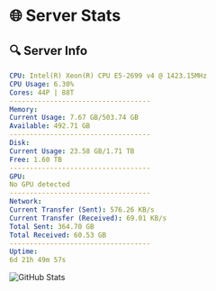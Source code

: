 # 🌐 Server Stats
## 🔍 Server Info
```yaml
CPU: Intel(R) Xeon(R) CPU E5-2699 v4 @ 1423.15MHz
CPU Usage: 6.30%
Cores: 44P | 88T
-----------------------------------
Memory:
Current Usage: 7.67 GB/503.74 GB
Available: 492.71 GB
-----------------------------------
Disk:
Current Usage: 23.58 GB/1.71 TB
Free: 1.60 TB
-----------------------------------
GPU:
No GPU detected
-----------------------------------
Network:
Current Transfer (Sent): 576.26 KB/s
Current Transfer (Received): 69.01 KB/s
Total Sent: 364.70 GB
Total Received: 60.53 GB
-----------------------------------
Uptime:
6d 21h 49m 57s
```
![GitHub Stats](https://img.shields.io/badge/Updated-2025-04-26_14:58:45-blue)